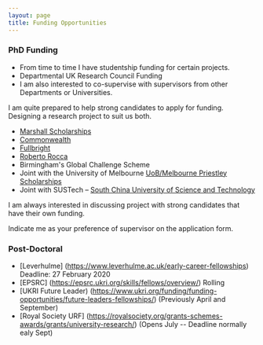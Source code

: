 ```yaml
---
layout: page
title: Funding Opportunities
---
```


### PhD Funding
* From time to time I have studentship funding for certain projects.
* Departmental UK Research Council Funding
* I am also interested to co-supervise with supervisors from other Departments or Universities.

I am quite prepared to help strong candidates to apply for funding. Designing a research project to suit us both.
* [Marshall Scholarships](http://www.marshallscholarship.org)
* [Commonwealth](http://cscuk.dfid.gov.uk/apply/scholarships-developed-cw/)
* [Fullbright](http://www.fulbright.org.uk/going-to-the-uk/postgraduate-student-awards)
* [Roberto Rocca](http://www.robertorocca.org/en/scholarships.aspx) 
* Birmingham's Global Challenge Scheme
* Joint with the University of Melbourne [UoB/Melbourne Priestley Scholarships](https://www.birmingham.ac.uk/postgraduate/pgr/melbourne-joint-phds.aspx)
* Joint with SUSTech – [South China University of Science and Technology](http://www.sustc.edu.cn/en/faculty_56)

I am always interested in discussing project with strong candidates that have their own funding.

Indicate me as your preference of supervisor on the application form.

### Post-Doctoral

* [Leverhulme] (https://www.leverhulme.ac.uk/early-career-fellowships) Deadline: 27 February 2020
* [EPSRC] (https://epsrc.ukri.org/skills/fellows/overview/) Rolling
* [UKRI Future Leader) (https://www.ukri.org/funding/funding-opportunities/future-leaders-fellowships/) (Previously April and September)
* [Royal Society URF] (https://royalsociety.org/grants-schemes-awards/grants/university-research/) (Opens July -- Deadline normally ealy Sept) 
